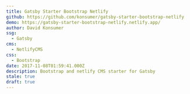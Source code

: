```yaml
---
title: Gatsby Starter Bootstrap Netlify
github: https://github.com/konsumer/gatsby-starter-bootstrap-netlify
demo: https://gatsby-starter-bootstrap-netlify.netlify.app/
author: David Konsumer
ssg:
  - Gatsby
cms:
  - NetlifyCMS
css:
  - Bootstrap
date: 2017-11-08T01:59:41.000Z
description: Bootstrap and netlify CMS starter for Gatsby
stale: true
draft: true
---
```


